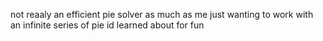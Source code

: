 not reaaly an efficient pie solver as much as me just wanting to work with an infinite series of pie id learned about for fun 
